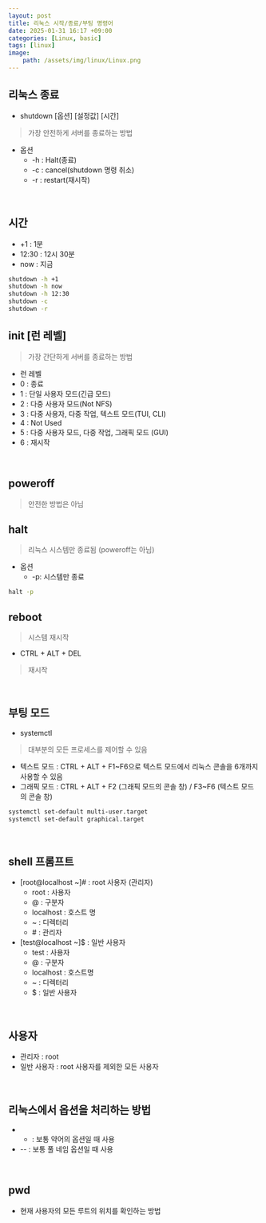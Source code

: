 ```yaml
---
layout: post
title: 리눅스 시작/종료/부팅 명령어
date: 2025-01-31 16:17 +09:00
categories: [Linux, basic]
tags: [linux]
image:
    path: /assets/img/linux/Linux.png
---
```


## 리눅스 종료  

- shutdown [옵션] [설정값] [시간]
> 가장 안전하게 서버를 종료하는 방법
  - 옵션
    - -h : Halt(종료)
    - -c : cancel(shutdown 명령 취소)
    - -r : restart(재시작)

<br>

## 시간
- +1 : 1분
- 12:30 : 12시 30분
- now : 지금
```bash
shutdown -h +1
shutdown -h now
shutdown -h 12:30
shutdown -c
shutdown -r
```

## init [런 레벨]
> 가장 간단하게 서버를 종료하는 방법
-  런 레벨
  - 0 : 종료
  - 1 : 단일 사용자 모드(긴급 모드)
  - 2 : 다중 사용자 모드(Not NFS)
  - 3 : 다중 사용자, 다중 작업, 텍스트 모드(TUI, CLI)
  - 4 : Not Used
  - 5 : 다중 사용자 모드, 다중 작업, 그래픽 모드 (GUI)
  - 6 : 재시작
  
<br>

## poweroff
> 안전한 방법은 아님


## halt
> 리눅스 시스템만 종료됨 (poweroff는 아님)
- 옵션
  - -p: 시스템만 종료
```bash
halt -p
```


## reboot
> 시스템 재시작
- CTRL + ALT + DEL
> 재시작

<br>

## 부팅 모드
- systemctl
> 대부분의 모든 프로세스를 제어할 수 있음
- 텍스트 모드 : CTRL + ALT + F1~F6으로 텍스트 모드에서 리눅스 콘솔을 6개까지 사용할 수 있음
- 그래픽 모드 : CTRL + ALT + F2 (그래픽 모드의 콘솔 창) / F3~F6 (텍스트 모드의 콘솔 창)
```bash
systemctl set-default multi-user.target
systemctl set-default graphical.target
```

<br> 

## shell 프롬프트
- [root@localhost ~]# : root 사용자 (관리자)
  - root : 사용자
  - @ : 구분자
  - localhost : 호스트 명
  - ~ : 디렉터리
  - \# : 관리자
- [test@localhost ~]$ : 일반 사용자
  - test : 사용자
  - @ : 구분자
  - localhost : 호스트명
  - ~ : 디렉터리
  - $ : 일반 사용자

<br>

## 사용자
- 관리자 : root
- 일반 사용자 : root 사용자를 제외한 모든 사용자

<br>

## 리눅스에서 옵션을 처리하는 방법
- - : 보통 약어의 옵션일 때 사용
- -- : 보통 풀 네임 옵션일 때 사용

<br>

## pwd
- 현재 사용자의 모든 루트의 위치를 확인하는 방법